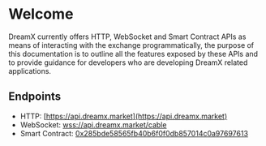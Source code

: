 # Welcome

DreamX currently offers HTTP, WebSocket and Smart Contract APIs as means of interacting with the exchange programmatically, the purpose of this documentation is to outline all the features exposed by these APIs and to provide guidance for developers who are developing DreamX related applications.

## Endpoints

* HTTP: [https://api.dreamx.market](https://api.dreamx.market)
* WebSocket: [wss://api.dreamx.market/cable](wss://api.dreamx.market/cable)
* Smart Contract: [0x285bde58565fb40b6f0f0db857014c0a97697613](https://ropsten.etherscan.io/address/0x285bde58565fb40b6f0f0db857014c0a97697613)

